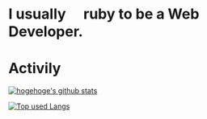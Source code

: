 # I usually　 ruby to be a Web Developer.
  
# Activily
  
[![hogehoge's github stats](https://github-readme-stats.vercel.app/api?username=eito1011-JP&hide=contribs&count_private=true&show_icons=true&theme=tokyonight)](https://github.com/eito1011-JP/)

[![Top used Langs](https://github-readme-stats.vercel.app/api/top-langs/?username=eito1011-JP&layout=compact&theme=tokyonight)](https://github.com/eito1011-JP/)



<!--
**eito1011-JP/eito1011-JP** is a ✨ _special_ ✨ repository because its `README.md` (this file) appears on your GitHub profile.

Here are some ideas to get you started:

- 🌱 I’m currently learning ruby to be a web developer
- 💬 Ask me about 
- 📫 How to reach me: 
- 😄 Pronouns: 
- ⚡ Fun fact: 
-->
